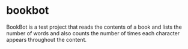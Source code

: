 # bookbot

BookBot is a test project that reads the contents of a book and lists the number of words and also counts the number of times each character appears throughout the content.
